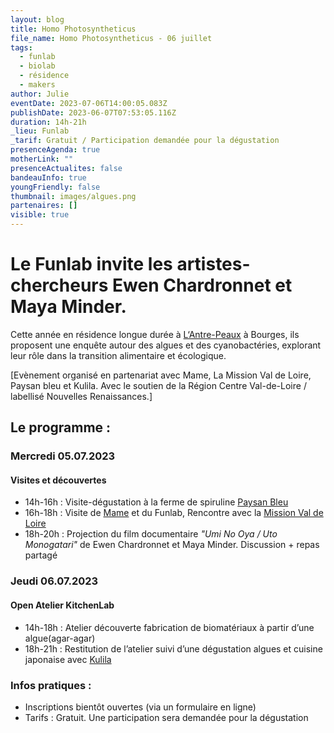 ```yaml
---
layout: blog
title: Homo Photosyntheticus
file_name: Homo Photosyntheticus - 06 juillet
tags:
  - funlab
  - biolab
  - résidence
  - makers
author: Julie
eventDate: 2023-07-06T14:00:05.083Z
publishDate: 2023-06-07T07:53:05.116Z
duration: 14h-21h
_lieu: Funlab
_tarif: Gratuit / Participation demandée pour la dégustation
presenceAgenda: true
motherLink: ""
presenceActualites: false
bandeauInfo: true
youngFriendly: false
thumbnail: images/algues.png
partenaires: []
visible: true
---
```

# Le Funlab invite les artistes-chercheurs Ewen Chardronnet et Maya Minder. 

Cette année en résidence longue durée à [L‘Antre-Peaux](https://antrepeaux.net/ressources/projet-homo-photosyntheticus-spiruline-sur-mars-deviendrons-nous-des-petits-hommes-verts/) à Bourges, ils proposent une enquête autour des algues et des cyanobactéries, explorant leur rôle dans la transition alimentaire et écologique. 

[Evènement organisé en partenariat avec Mame, La Mission Val de Loire, Paysan bleu et Kulila. Avec le soutien de la Région Centre Val-de-Loire / labellisé Nouvelles Renaissances.]

## Le programme :

### Mercredi 05.07.2023 
#### Visites et découvertes
* 14h-16h : Visite-dégustation à la ferme de spiruline [Paysan Bleu](https://www.paysanbleu.fr/)
* 16h-18h : Visite de [Mame](https://mame-tours.com/) et du Funlab, Rencontre avec la [Mission Val de Loire](https://www.valdeloire.org)
* 18h-20h : Projection du film documentaire *"Umi No Oya / Uto Monogatari"* de Ewen Chardronnet et Maya Minder. 
Discussion + repas partagé

### Jeudi 06.07.2023 
#### Open Atelier KitchenLab
* 14h-18h : Atelier découverte fabrication de biomatériaux à partir d’une algue(agar-agar)
* 18h-21h : Restitution de l’atelier suivi d’une dégustation algues et cuisine japonaise avec [Kulila](https://www.kulila.fr/)

### Infos pratiques : 
* Inscriptions bientôt ouvertes (via un formulaire en ligne)
* Tarifs : Gratuit. Une participation sera demandée pour la dégustation


